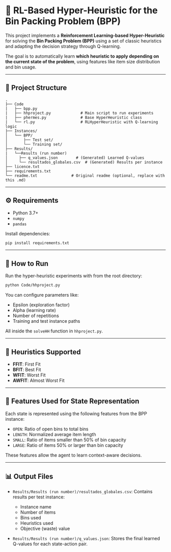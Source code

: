 # 🧠 RL-Based Hyper-Heuristic for the Bin Packing Problem (BPP)

This project implements a **Reinforcement Learning-based Hyper-Heuristic** for solving the **Bin Packing Problem (BPP)** using a set of classic heuristics and adapting the decision strategy through Q-learning.

The goal is to automatically learn **which heuristic to apply depending on the current state of the problem**, using features like item size distribution and bin usage.

---

## 📂 Project Structure

```
.
├── Code
|   ├── bpp.py
|   ├── hhproject.py             # Main script to run experiments
|   ├── phermes.py               # Base HyperHeuristic class
|   └── rl.py                    # RLHyperHeuristic with Q-learning logic
├── Instances/
│   └── BPP/
│       ├── Test set/
│       └── Training set/
├── Results/
|   └──Results (run number)
│     ├── q_values.json        # (Generated) Learned Q-values
│     └── resultados_globales.csv  # (Generated) Results per instance
├── licence.txt
├── requirements.txt
└── readme.txt               # Original readme (optional, replace with this .md)
```

---

## ⚙️ Requirements

- Python 3.7+
- `numpy`
- `pandas`

Install dependencies:

```bash
pip install requirements.txt
```

---

## 🧪 How to Run

Run the hyper-heuristic experiments with from the root directory:

```bash
python Code/hhproject.py
```

You can configure parameters like:
- Epsilon (exploration factor)
- Alpha (learning rate)
- Number of repetitions
- Training and test instance paths

All inside the `solveHH` function in `hhproject.py`.

---

## 🧠 Heuristics Supported

- **FFIT**: First Fit
- **BFIT**: Best Fit
- **WFIT**: Worst Fit
- **AWFIT**: Almost Worst Fit

---

## 🧬 Features Used for State Representation

Each state is represented using the following features from the BPP instance:

- `OPEN`: Ratio of open bins to total bins
- `LENGTH`: Normalized average item length
- `SMALL`: Ratio of items smaller than 50% of bin capacity
- `LARGE`: Ratio of items 50% or larger than bin capacity

These features allow the agent to learn context-aware decisions.

---

## 📊 Output Files

- `Results/Results (run number)/resultados_globales.csv`: Contains results per test instance:
  - Instance name
  - Number of items
  - Bins used
  - Heuristics used
  - Objective (waste) value

- `Results/Results (run number)/q_values.json`: Stores the final learned Q-values for each state-action pair.

